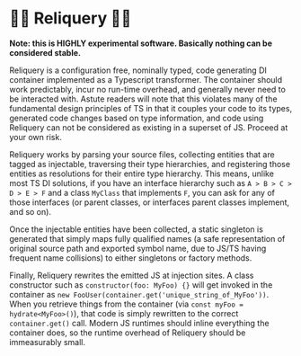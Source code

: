 # 👑🔮 Reliquery 🔮👑

**Note: this is HIGHLY experimental software.  Basically nothing can be considered stable.**

Reliquery is a configuration free, nominally typed, code generating DI container implemented as a Typescript transformer.  The container should work predictably, incur no run-time overhead, and generally never need to be interacted with.  Astute readers will note that this violates many of the fundamental design principles of TS in that it couples your code to its types, generated code changes based on type information, and code using Reliquery can not be considered as existing in a superset of JS.  Proceed at your own risk.

Reliquery works by parsing your source files, collecting entities that are tagged as injectable, traversing their type hierarchies, and registering those entities as resolutions for their entire type hierarchy.  This means, unlike most TS DI solutions, if you have an interface hierarchy such as `A > B > C > D > E > F` and a class `MyClass` that implements `F`, you can ask for any of those interfaces (or parent classes, or interfaces parent classes implement, and so on).

Once the injectable entities have been collected, a static singleton is generated that simply maps fully qualified names (a safe representation of original source path and exported symbol name, due to JS/TS having frequent name collisions) to either singletons or factory methods.

Finally, Reliquery rewrites the emitted JS at injection sites.  A class constructor such as `constructor(foo: MyFoo) {}` will get invoked in the container as `new FooUser(container.get('unique_string_of_MyFoo'))`.  When you retrieve things from the container (via `const myFoo = hydrate<MyFoo>()`), that code is simply rewritten to the correct `container.get()` call.  Modern JS runtimes should inline everything the container does, so the runtime overhead of Reliquery should be immeasurably small.  
